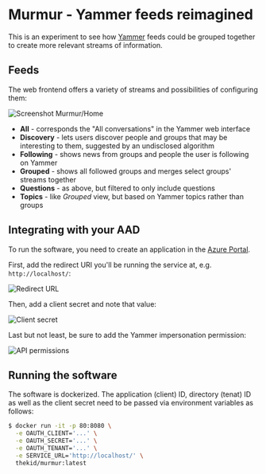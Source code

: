 Murmur - Yammer feeds reimagined
================================

This is an experiment to see how [Yammer](https://web.yammer.com/) feeds could be grouped together to create more relevant streams of information.

Feeds
-----
The web frontend offers a variety of streams and possibilities of configuring them:

![Screenshot Murmur/Home](https://user-images.githubusercontent.com/696742/103903450-310f5080-50fc-11eb-9adf-692c0cfe084f.png)

* **All** - corresponds the "All conversations" in the Yammer web interface
* **Discovery** - lets users discover people and groups that may be interesting to them, suggested by an undisclosed algorithm
* **Following** - shows news from groups and people the user is following on Yammer
* **Grouped** - shows all followed groups and merges select groups' streams together
* **Questions** - as above, but filtered to only include questions
* **Topics** - like *Grouped* view, but based on Yammer topics rather than groups

Integrating with your AAD
-------------------------
To run the software, you need to create an application in the [Azure Portal](https://portal.azure.com/).

First, add the redirect URI you'll be running the service at, e.g. `http://localhost/`:

![Redirect URL](https://user-images.githubusercontent.com/696742/103903820-af6bf280-50fc-11eb-8324-268b97f11ab7.png)

Then, add a client secret and note that value:

![Client secret](https://user-images.githubusercontent.com/696742/103904067-112c5c80-50fd-11eb-8ed2-843967a9e369.png)

Last but not least, be sure to add the Yammer impersonation permission:

![API permissions](https://user-images.githubusercontent.com/696742/103903691-80558100-50fc-11eb-89ca-f9bb1bf6c923.png)


Running the software
--------------------
The software is dockerized. The application (client) ID, directory (tenat) ID as well as the client secret need to be passed via environment variables as follows:

```bash
$ docker run -it -p 80:8080 \
  -e OAUTH_CLIENT='...' \
  -e OAUTH_SECRET='...' \
  -e OAUTH_TENANT='...' \
  -e SERVICE_URL='http://localhost/' \
  thekid/murmur:latest 
```
